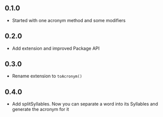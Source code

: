## 0.1.0
- Started with one acronym method and some modifiers
## 0.2.0
- Add extension and improved Package API
## 0.3.0
- Rename extension to `toAcronym()`
## 0.4.0
- Add splitSyllables. Now you can separate a word into its Syllables and generate the acronym for it
